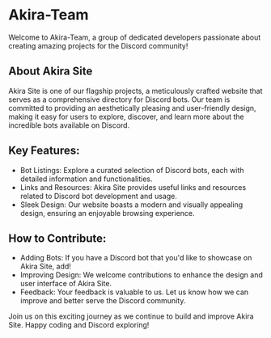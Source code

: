 # Akira-Team

Welcome to Akira-Team, a group of dedicated developers passionate about creating amazing projects for the Discord community!

## About Akira Site

Akira Site is one of our flagship projects, a meticulously crafted website that serves as a comprehensive directory for Discord bots. Our team is committed to providing an aesthetically pleasing and user-friendly design, making it easy for users to explore, discover, and learn more about the incredible bots available on Discord.

## Key Features:

- Bot Listings: Explore a curated selection of Discord bots, each with detailed information and functionalities.
- Links and Resources: Akira Site provides useful links and resources related to Discord bot development and usage.
- Sleek Design: Our website boasts a modern and visually appealing design, ensuring an enjoyable browsing experience.

## How to Contribute:

- Adding Bots: If you have a Discord bot that you'd like to showcase on Akira Site, add!
- Improving Design: We welcome contributions to enhance the design and user interface of Akira Site.
- Feedback: Your feedback is valuable to us. Let us know how we can improve and better serve the Discord community.

Join us on this exciting journey as we continue to build and improve Akira Site. Happy coding and Discord exploring!
